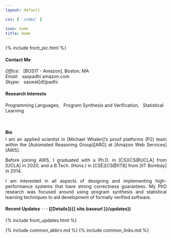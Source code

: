 ```yaml
---
layout: default

css: [ 'index' ]

icon: home
title: Home
---
```


<div class='pure-g'>

<div class='pure-u-1 pure-u-sm-1-2 pure-u-md-13-24 top-left'> {% include front_pic.html %} </div>

<div class='pure-u-1 pure-u-sm-1-2 pure-u-md-11-24 top-right' markdown='1'>

#### <i class='far fa-fw fa-sm fa-paper-plane'></i> Contact Me

<p class='indented' markdown='1'>
    <em>Office</em>: &nbsp; [BOS17 - Amazon], Boston, MA
    <br>
    <em>Email</em>: &nbsp; saspadhi <i class='fas fa-fw fa-sm fa-at'></i> amazon.com
    <br>
    <em>Skype</em>: &nbsp; saswat[d<i class='fas fa-fw fa-xs fa-circle' style='font-size: 0.5em; vertical-align: 25%;'></i>t]padhi
</p>

#### <i class='fas fa-fw fa-sm fa-glasses'></i> Research Interests

<p>
    Programming Languages, &nbsp; Program Synthesis and Verification, &nbsp; Statistical Learning
</p>

</div>
<br>
<div class='pure-u-1 pure-u-md-13-24 bot-left' markdown='1'>

#### <i class='fas fa-fw fa-sm fa-user'></i> Bio

<div class='pure-g' style='text-align: justify; margin-top: -1em'>
<div class='pure-u-1 pure-u-md-22-24' markdown='1'>

I am an <span class='color-medium-accent'>applied scientist</span>
in [Michael Whalen]’s proof platforms (P2) team
within the [Automated Reasoning Group][ARG] at [Amazon Web Services][AWS].

Before joining AWS, I graduated with a Ph.D. in [CS][CS@UCLA] from [UCLA] in 2020,
and a B.Tech. (Hons.) in [CSE][CS@IITB] from [IIT Bombay] in 2014.

I am interested in all aspects of
<span class='color-highlight'>designing and implementing high-performance systems
that have strong correctness guarantees</span>.
My PhD research was focused around using program synthesis and statistical learning techniques
to aid development of formally verified software.

</div>
</div>

</div>
<div class='pure-u-1 pure-u-md-11-24 bot-right' markdown='1'>

#### <i class='far fa-fw fa-sm fa-clock'></i> Recent Updates *&middot; &middot; &middot;* ([&#x200a;Details&#x200a;]({{ site.baseurl }}/updates))

{% include front_updates.html %}

</div>
</div>

{% include common_abbrv.md %}
{% include common_links.md %}

[BOS17 - Amazon]:        https://www.google.com/maps/place/BOS17+-+Amazon/@42.3500003,-71.0511696,15z/data=!4m5!3m4!1s0x0:0x4c0f5065bae455b2!8m2!3d42.3500003!4d-71.0511696
[formal specifications]: https://en.wikipedia.org/wiki/Formal_specification
[invariants]:            https://en.wikipedia.org/wiki/Invariant_(mathematics)#Invariants_in_computer_science
